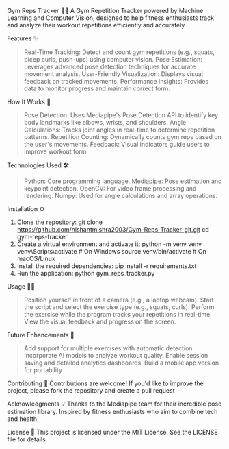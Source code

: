 Gym Reps Tracker 🏋️‍♂️
A Gym Repetition Tracker powered by Machine Learning and Computer Vision, designed to help fitness enthusiasts track and analyze their workout repetitions efficiently and accurately

Features ✨
>Real-Time Tracking: Detect and count gym repetitions (e.g., squats, bicep curls, push-ups) using computer vision.
>Pose Estimation: Leverages advanced pose detection techniques for accurate movement analysis.
>User-Friendly Visualization: Displays visual feedback on tracked movements.
>Performance Insights: Provides data to monitor progress and maintain correct form.

How It Works 🚀
>Pose Detection: Uses Mediapipe's Pose Detection API to identify key body landmarks like elbows, wrists, and shoulders.
>Angle Calculations: Tracks joint angles in real-time to determine repetition patterns.
>Repetition Counting: Dynamically counts gym reps based on the user's movements.
>Feedback: Visual indicators guide users to improve workout form

Technologies Used 🛠️
>Python: Core programming language.
>Mediapipe: Pose estimation and keypoint detection.
>OpenCV: For video frame processing and rendering.
>Numpy: Used for angle calculations and array operations.

Installation ⚙️
1. Clone the repository:
   git clone https://github.com/nishantmishra2003/Gym-Reps-Tracker-git.git
   cd gym-reps-tracker
2. Create a virtual environment and activate it:
   python -m venv venv
   venv\Scripts\activate  # On Windows
   source venv/bin/activate  # On macOS/Linux
3. Install the required dependencies:
   pip install -r requirements.txt
4. Run the application:
   python gym_reps_tracker.py

Usage 🏃‍♀️
>Position yourself in front of a camera (e.g., a laptop webcam).
>Start the script and select the exercise type (e.g., squats, curls).
>Perform the exercise while the program tracks your repetitions in real-time.
>View the visual feedback and progress on the screen.

Future Enhancements 🔮
>Add support for multiple exercises with automatic detection.
>Incorporate AI models to analyze workout quality.
>Enable session saving and detailed analytics dashboards.
>Build a mobile app version for portability

Contributing 🤝
Contributions are welcome! If you'd like to improve the project, please fork the repository and create a pull request

Acknowledgments 💡
Thanks to the Mediapipe team for their incredible pose estimation library. Inspired by fitness enthusiasts who aim to combine tech and health

License 📜
This project is licensed under the MIT License. See the LICENSE file for details.
